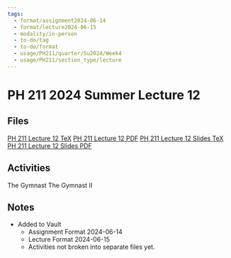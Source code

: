 ```yaml
---
tags:
  - format/assignment2024-06-14
  - format/lecture2024-06-15
  - modality/in-person
  - to-do/tag
  - to-do/format
  - usage/PH211/quarter/Su2024/Week4
  - usage/PH211/section_type/lecture
---
```

# PH 211 2024 Summer Lecture 12
## Files
[PH 211 Lecture 12 TeX](PH_211_Lecture_12.tex)
[PH 211 Lecture 12 PDF](PH_211_Lecture_12.pdf)
[PH 211 Lecture 12 Slides TeX](PH_211_Lecture_12_Slides.tex)
[PH 211 Lecture 12 Slides PDF](PH_211_Lecture_12_Slides.pdf)
## Activities
The Gymnast
The Gymnast II
## Notes
* Added to Vault
	* Assignment Format 2024-06-14
	* Lecture Format 2024-06-15
	* Activities not broken into separate files yet.